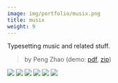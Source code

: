```yaml
---
image: img/portfolio/musix.png
title: musix
weight: 9
---
```


Typesetting music and related stuff.

> by Peng Zhao (demo: [pdf](https://github.com/pzhaonet/bookdownplus/raw/master/upload/musix/showcase/musix.pdf), [zip](https://github.com/pzhaonet/bookdownplus/raw/master/upload/musix/demo.zip))

<!--more-->

[![](https://github.com/pzhaonet/bookdownplus/raw/master/upload/musix/showcase/cover.png)](https://github.com/pzhaonet/bookdownplus/raw/master/upload/musix/showcase/cover.png)
[![](https://github.com/pzhaonet/bookdownplus/raw/master/upload/musix/showcase/musix10.png)](https://github.com/pzhaonet/bookdownplus/raw/master/upload/musix/showcase/musix10.png)
[![](https://github.com/pzhaonet/bookdownplus/raw/master/upload/musix/showcase/musix13.png)](https://github.com/pzhaonet/bookdownplus/raw/master/upload/musix/showcase/musix13.png)
[![](https://github.com/pzhaonet/bookdownplus/raw/master/upload/musix/showcase/musix2.png)](https://github.com/pzhaonet/bookdownplus/raw/master/upload/musix/showcase/musix2.png)
[![](https://github.com/pzhaonet/bookdownplus/raw/master/upload/musix/showcase/musix7.png)](https://github.com/pzhaonet/bookdownplus/raw/master/upload/musix/showcase/musix7.png)
[![](https://github.com/pzhaonet/bookdownplus/raw/master/upload/musix/showcase/musix8.png)](https://github.com/pzhaonet/bookdownplus/raw/master/upload/musix/showcase/musix8.png)


